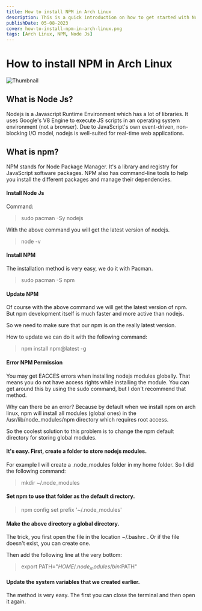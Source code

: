 ```yaml
---
title: How to install NPM in Arch Linux
description: This is a quick introduction on how to get started with Nuxt 3.
publishDate: 05-08-2023
cover: how-to-install-npm-in-arch-linux.png
tags: [Arch Linux, NPM, Node Js]
---
```


# How to install NPM in Arch Linux

![Thumbnail](/images/blog/how-to-install-npm-in-arch-linux.png)

## What is Node Js?

Nodejs is a Javascript Runtime Environment which has a lot of libraries. It uses Google's V8 Engine to execute JS scripts in an operating system environment (not a browser). Due to JavaScript's own event-driven, non-blocking I/O model, nodejs is well-suited for real-time web applications.

## What is npm?

NPM stands for Node Package Manager. It's a library and registry for JavaScript software packages. NPM also has command-line tools to help you install the different packages and manage their dependencies.

#### Install Node Js

Command:

> sudo pacman -Sy nodejs

With the above command you will get the latest version of nodejs.

> node -v

#### Install NPM

The installation method is very easy, we do it with Pacman.

> sudo pacman -S npm

#### Update NPM

Of course with the above command we will get the latest version of npm. But npm development itself is much faster and more active than nodejs. 

So we need to make sure that our npm is on the really latest version.

How to update we can do it with the following command:

> npm install npm@latest -g

#### Error NPM Permission

You may get EACCES errors when installing nodejs modules globally. That means you do not have access rights while installing the module. You can get around this by using the sudo command, but I don't recommend that method.

Why can there be an error? Because by default when we install npm on arch linux, npm will install all modules (global ones) in the /usr/lib/node_modules/npm directory which requires root access. 

So the coolest solution to this problem is to change the npm default directory for storing global modules.

#### It's easy. First, create a folder to store nodejs modules.

For example I will create a .node_modules folder in my home folder. So I did the following command:

> mkdir ~/.node_modules

#### Set npm to use that folder as the default directory.

> npm config set prefix '~/.node_modules'

#### Make the above directory a global directory.

The trick, you first open the file in the location ~/.bashrc . Or if the file doesn't exist, you can create one.

Then add the following line at the very bottom:

> export PATH="$HOME/.node_modules/bin:$PATH"

#### Update the system variables that we created earlier.

The method is very easy. The first you can close the terminal and then open it again.
